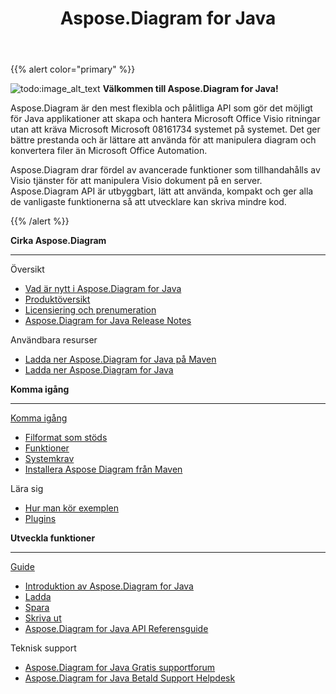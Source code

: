 ﻿---
title: Aspose.Diagram for Java
type: docs
description: Aspose.Diagram är den mest flexibla och pålitliga API som gör det möjligt för Java applikationer att skapa och hantera Microsoft Office Visio ritningar utan att kräva Microsoft Microsoft 08161734 systemet på systemet.
weight: 20
url: /sv/java/
is_root: true
---
{{% alert color="primary" %}}

![todo:image_alt_text](home_1.png)
**Välkommen till Aspose.Diagram for Java!**

Aspose.Diagram är den mest flexibla och pålitliga API som gör det möjligt för Java applikationer att skapa och hantera Microsoft Office Visio ritningar utan att kräva Microsoft Microsoft 08161734 systemet på systemet. Det ger bättre prestanda och är lättare att använda för att manipulera diagram och konvertera filer än Microsoft Office Automation.

Aspose.Diagram drar fördel av avancerade funktioner som tillhandahålls av Visio tjänster för att manipulera Visio dokument på en server. Aspose.Diagram API är utbyggbart, lätt att använda, kompakt och ger alla de vanligaste funktionerna så att utvecklare kan skriva mindre kod.

{{% /alert %}}
<div class="row">
	<div class="col-md-4">
		<p><b>Cirka Aspose.Diagram</b></p>
			<hr><p>Översikt</p></hr>
			<ul>
				<li><a href="/diagram/sv/java/whatsnew/">Vad är nytt i Aspose.Diagram for Java</a></li>
				<li><a href="/diagram/sv/java/overview/">Produktöversikt</a></li>
				<li><a href="/diagram/sv/java/licensing/">Licensiering och prenumeration</a></li>
			  <li><a href="https://releases.aspose.com/diagram/java/release-notes/">Aspose.Diagram for Java Release Notes</a></li>
			</ul>            
	        <p>Användbara resurser</p>
			<ul>
				<li><a href="https://releases.aspose.com/java/repo/com/aspose/aspose-diagram/">Ladda ner Aspose.Diagram for Java på Maven</a></li>
				<li><a href="https://releases.aspose.com/diagram/java/">Ladda ner Aspose.Diagram for Java</a></li>
			</ul>
	</div>
	<div class="col-md-4">
		<p><b>Komma igång</b></p>
			<hr><p><a href="/diagram/sv/java/getting-started/">Komma igång</a></p></hr>
			<ul>
				<li><a href="/diagram/sv/java/supported-file-formats/">Filformat som stöds</a></li>
				<li><a href="/diagram/sv/java/feature-list/">Funktioner</a></li>
				<li><a href="/diagram/sv/java/system-requirements/">Systemkrav</a></li>
				<li><a href="/diagram/sv/java/installation/">Installera Aspose Diagram från Maven</a></li>
			</ul>
			<p>Lära sig</p>
			<ul>
				<li><a href="/diagram/sv/java/how-to-run-aspose-diagram-for-java-examples/">Hur man kör exemplen</a></li>
				<li><a href="/diagram/sv/java/plugins/">Plugins</a></li>
			</ul>
	</div>
	<div class="col-md-4">
		<p><b>Utveckla funktioner</b></p>
			<hr><p><a href="/diagram/sv/java/developer-guide/">Guide</a></p></hr>
			<ul>
				<li><a href="/diagram/sv/java/introduction/">Introduktion av Aspose.Diagram for Java</a></li>
				<li><a href="/diagram/sv/java/open-visio-document/">Ladda</a></li>
				<li><a href="/diagram/sv/java/save-visio-document/">Spara</a></li>
				<li><a href="/diagram/sv/java/working-with-print/">Skriva ut</a></li>
				<li><a href="https://reference.aspose.com/diagram/java">Aspose.Diagram for Java API Referensguide</a></li>
			</ul>
			<p>Teknisk support</p>
			<ul>
				<li><a href="https://forum.aspose.com/c/diagram/17">Aspose.Diagram for Java Gratis supportforum</a></li>
				<li><a href="https://helpdesk.aspose.com/">Aspose.Diagram for Java Betald Support Helpdesk</a></li>
			</ul>
	</div>
</div>
